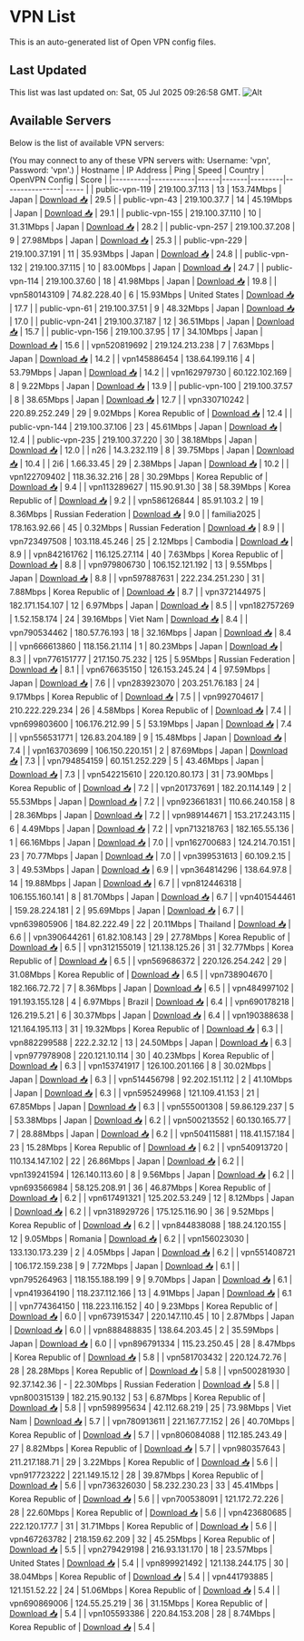 # VPN List

This is an auto-generated list of Open VPN config files.

## Last Updated

This list was last updated on: Sat, 05 Jul 2025 09:26:58 GMT.
![Alt](https://repobeats.axiom.co/api/embed/186b98318ef1479477931607c1ad7d823f12451f.svg "Repobeats analytics image")

## Available Servers

Below is the list of available VPN servers:

(You may connect to any of these VPN servers with: Username: 'vpn', Password: 'vpn'.)
| Hostname | IP Address | Ping | Speed | Country | OpenVPN Config | Score |
|----------|------------|------|-------|---------|----------------| ----- |
| public-vpn-119 | 219.100.37.113 | 13 | 153.74Mbps | Japan | [Download 📥](./configs/server_0_JP.ovpn) | 29.5 |
| public-vpn-43 | 219.100.37.7 | 14 | 45.19Mbps | Japan | [Download 📥](./configs/server_1_JP.ovpn) | 29.1 |
| public-vpn-155 | 219.100.37.110 | 10 | 31.31Mbps | Japan | [Download 📥](./configs/server_2_JP.ovpn) | 28.2 |
| public-vpn-257 | 219.100.37.208 | 9 | 27.98Mbps | Japan | [Download 📥](./configs/server_3_JP.ovpn) | 25.3 |
| public-vpn-229 | 219.100.37.191 | 11 | 35.93Mbps | Japan | [Download 📥](./configs/server_4_JP.ovpn) | 24.8 |
| public-vpn-132 | 219.100.37.115 | 10 | 83.00Mbps | Japan | [Download 📥](./configs/server_5_JP.ovpn) | 24.7 |
| public-vpn-114 | 219.100.37.60 | 18 | 41.98Mbps | Japan | [Download 📥](./configs/server_6_JP.ovpn) | 19.8 |
| vpn580143109 | 74.82.228.40 | 6 | 15.93Mbps | United States | [Download 📥](./configs/server_7_US.ovpn) | 17.7 |
| public-vpn-61 | 219.100.37.51 | 9 | 48.32Mbps | Japan | [Download 📥](./configs/server_8_JP.ovpn) | 17.0 |
| public-vpn-241 | 219.100.37.187 | 12 | 36.51Mbps | Japan | [Download 📥](./configs/server_9_JP.ovpn) | 15.7 |
| public-vpn-156 | 219.100.37.95 | 17 | 34.10Mbps | Japan | [Download 📥](./configs/server_10_JP.ovpn) | 15.6 |
| vpn520819692 | 219.124.213.238 | 7 | 7.63Mbps | Japan | [Download 📥](./configs/server_11_JP.ovpn) | 14.2 |
| vpn145886454 | 138.64.199.116 | 4 | 53.79Mbps | Japan | [Download 📥](./configs/server_12_JP.ovpn) | 14.2 |
| vpn162979730 | 60.122.102.169 | 8 | 9.22Mbps | Japan | [Download 📥](./configs/server_13_JP.ovpn) | 13.9 |
| public-vpn-100 | 219.100.37.57 | 8 | 38.65Mbps | Japan | [Download 📥](./configs/server_14_JP.ovpn) | 12.7 |
| vpn330710242 | 220.89.252.249 | 29 | 9.02Mbps | Korea Republic of | [Download 📥](./configs/server_15_KR.ovpn) | 12.4 |
| public-vpn-144 | 219.100.37.106 | 23 | 45.61Mbps | Japan | [Download 📥](./configs/server_16_JP.ovpn) | 12.4 |
| public-vpn-235 | 219.100.37.220 | 30 | 38.18Mbps | Japan | [Download 📥](./configs/server_17_JP.ovpn) | 12.0 |
| n26 | 14.3.232.119 | 8 | 39.75Mbps | Japan | [Download 📥](./configs/server_18_JP.ovpn) | 10.4 |
| 2i6 | 1.66.33.45 | 29 | 2.38Mbps | Japan | [Download 📥](./configs/server_19_JP.ovpn) | 10.2 |
| vpn122709402 | 118.36.32.216 | 28 | 30.29Mbps | Korea Republic of | [Download 📥](./configs/server_20_KR.ovpn) | 9.4 |
| vpn113289627 | 115.90.91.30 | 38 | 58.39Mbps | Korea Republic of | [Download 📥](./configs/server_21_KR.ovpn) | 9.2 |
| vpn586126844 | 85.91.103.2 | 19 | 8.36Mbps | Russian Federation | [Download 📥](./configs/server_22_RU.ovpn) | 9.0 |
| familia2025 | 178.163.92.66 | 45 | 0.32Mbps | Russian Federation | [Download 📥](./configs/server_23_RU.ovpn) | 8.9 |
| vpn723497508 | 103.118.45.246 | 25 | 2.12Mbps | Cambodia | [Download 📥](./configs/server_24_KH.ovpn) | 8.9 |
| vpn842161762 | 116.125.27.114 | 40 | 7.63Mbps | Korea Republic of | [Download 📥](./configs/server_25_KR.ovpn) | 8.8 |
| vpn979806730 | 106.152.121.192 | 13 | 9.55Mbps | Japan | [Download 📥](./configs/server_26_JP.ovpn) | 8.8 |
| vpn597887631 | 222.234.251.230 | 31 | 7.88Mbps | Korea Republic of | [Download 📥](./configs/server_27_KR.ovpn) | 8.7 |
| vpn372144975 | 182.171.154.107 | 12 | 6.97Mbps | Japan | [Download 📥](./configs/server_28_JP.ovpn) | 8.5 |
| vpn182757269 | 1.52.158.174 | 24 | 39.16Mbps | Viet Nam | [Download 📥](./configs/server_29_VN.ovpn) | 8.4 |
| vpn790534462 | 180.57.76.193 | 18 | 32.16Mbps | Japan | [Download 📥](./configs/server_30_JP.ovpn) | 8.4 |
| vpn666613860 | 118.156.21.114 | 1 | 80.23Mbps | Japan | [Download 📥](./configs/server_31_JP.ovpn) | 8.3 |
| vpn776151777 | 217.150.75.232 | 125 | 5.95Mbps | Russian Federation | [Download 📥](./configs/server_32_RU.ovpn) | 8.1 |
| vpn676635150 | 126.153.245.24 | 4 | 97.59Mbps | Japan | [Download 📥](./configs/server_33_JP.ovpn) | 7.6 |
| vpn283923070 | 203.251.76.183 | 24 | 9.17Mbps | Korea Republic of | [Download 📥](./configs/server_34_KR.ovpn) | 7.5 |
| vpn992704617 | 210.222.229.234 | 26 | 4.58Mbps | Korea Republic of | [Download 📥](./configs/server_35_KR.ovpn) | 7.4 |
| vpn699803600 | 106.176.212.99 | 5 | 53.19Mbps | Japan | [Download 📥](./configs/server_36_JP.ovpn) | 7.4 |
| vpn556531771 | 126.83.204.189 | 9 | 15.48Mbps | Japan | [Download 📥](./configs/server_37_JP.ovpn) | 7.4 |
| vpn163703699 | 106.150.220.151 | 2 | 87.69Mbps | Japan | [Download 📥](./configs/server_38_JP.ovpn) | 7.3 |
| vpn794854159 | 60.151.252.229 | 5 | 43.46Mbps | Japan | [Download 📥](./configs/server_39_JP.ovpn) | 7.3 |
| vpn542215610 | 220.120.80.173 | 31 | 73.90Mbps | Korea Republic of | [Download 📥](./configs/server_40_KR.ovpn) | 7.2 |
| vpn201737691 | 182.20.114.149 | 2 | 55.53Mbps | Japan | [Download 📥](./configs/server_41_JP.ovpn) | 7.2 |
| vpn923661831 | 110.66.240.158 | 8 | 28.36Mbps | Japan | [Download 📥](./configs/server_42_JP.ovpn) | 7.2 |
| vpn989144671 | 153.217.243.115 | 6 | 4.49Mbps | Japan | [Download 📥](./configs/server_43_JP.ovpn) | 7.2 |
| vpn713218763 | 182.165.55.136 | 1 | 66.16Mbps | Japan | [Download 📥](./configs/server_44_JP.ovpn) | 7.0 |
| vpn162700683 | 124.214.70.151 | 23 | 70.77Mbps | Japan | [Download 📥](./configs/server_45_JP.ovpn) | 7.0 |
| vpn399531613 | 60.109.2.15 | 3 | 49.53Mbps | Japan | [Download 📥](./configs/server_46_JP.ovpn) | 6.9 |
| vpn364814296 | 138.64.97.8 | 14 | 19.88Mbps | Japan | [Download 📥](./configs/server_47_JP.ovpn) | 6.7 |
| vpn812446318 | 106.155.160.141 | 8 | 81.70Mbps | Japan | [Download 📥](./configs/server_48_JP.ovpn) | 6.7 |
| vpn401544461 | 159.28.224.181 | 2 | 95.69Mbps | Japan | [Download 📥](./configs/server_49_JP.ovpn) | 6.7 |
| vpn639805906 | 184.82.222.49 | 22 | 20.11Mbps | Thailand | [Download 📥](./configs/server_50_TH.ovpn) | 6.6 |
| vpn390644261 | 61.82.108.143 | 29 | 27.78Mbps | Korea Republic of | [Download 📥](./configs/server_51_KR.ovpn) | 6.5 |
| vpn312155019 | 121.138.125.26 | 31 | 32.77Mbps | Korea Republic of | [Download 📥](./configs/server_52_KR.ovpn) | 6.5 |
| vpn569686372 | 220.126.254.242 | 29 | 31.08Mbps | Korea Republic of | [Download 📥](./configs/server_53_KR.ovpn) | 6.5 |
| vpn738904670 | 182.166.72.72 | 7 | 8.36Mbps | Japan | [Download 📥](./configs/server_54_JP.ovpn) | 6.5 |
| vpn484997102 | 191.193.155.128 | 4 | 6.97Mbps | Brazil | [Download 📥](./configs/server_55_BR.ovpn) | 6.4 |
| vpn690178218 | 126.219.5.21 | 6 | 30.37Mbps | Japan | [Download 📥](./configs/server_56_JP.ovpn) | 6.4 |
| vpn190388638 | 121.164.195.113 | 31 | 19.32Mbps | Korea Republic of | [Download 📥](./configs/server_57_KR.ovpn) | 6.3 |
| vpn882299588 | 222.2.32.12 | 13 | 24.50Mbps | Japan | [Download 📥](./configs/server_58_JP.ovpn) | 6.3 |
| vpn977978908 | 220.121.10.114 | 30 | 40.23Mbps | Korea Republic of | [Download 📥](./configs/server_59_KR.ovpn) | 6.3 |
| vpn153741917 | 126.100.201.166 | 8 | 30.02Mbps | Japan | [Download 📥](./configs/server_60_JP.ovpn) | 6.3 |
| vpn514456798 | 92.202.151.112 | 2 | 41.10Mbps | Japan | [Download 📥](./configs/server_61_JP.ovpn) | 6.3 |
| vpn595249968 | 121.109.41.153 | 21 | 67.85Mbps | Japan | [Download 📥](./configs/server_62_JP.ovpn) | 6.3 |
| vpn555001308 | 59.86.129.237 | 5 | 53.38Mbps | Japan | [Download 📥](./configs/server_63_JP.ovpn) | 6.2 |
| vpn500213552 | 60.130.165.77 | 7 | 28.88Mbps | Japan | [Download 📥](./configs/server_64_JP.ovpn) | 6.2 |
| vpn504115881 | 118.41.157.184 | 23 | 15.28Mbps | Korea Republic of | [Download 📥](./configs/server_65_KR.ovpn) | 6.2 |
| vpn540913720 | 110.134.147.102 | 22 | 26.86Mbps | Japan | [Download 📥](./configs/server_66_JP.ovpn) | 6.2 |
| vpn139241594 | 126.140.113.60 | 8 | 9.56Mbps | Japan | [Download 📥](./configs/server_67_JP.ovpn) | 6.2 |
| vpn693566984 | 58.125.208.91 | 36 | 46.87Mbps | Korea Republic of | [Download 📥](./configs/server_68_KR.ovpn) | 6.2 |
| vpn617491321 | 125.202.53.249 | 12 | 8.12Mbps | Japan | [Download 📥](./configs/server_69_JP.ovpn) | 6.2 |
| vpn318929726 | 175.125.116.90 | 36 | 9.52Mbps | Korea Republic of | [Download 📥](./configs/server_70_KR.ovpn) | 6.2 |
| vpn844838088 | 188.24.120.155 | 12 | 9.05Mbps | Romania | [Download 📥](./configs/server_71_RO.ovpn) | 6.2 |
| vpn156023030 | 133.130.173.239 | 2 | 4.05Mbps | Japan | [Download 📥](./configs/server_72_JP.ovpn) | 6.2 |
| vpn551408721 | 106.172.159.238 | 9 | 7.72Mbps | Japan | [Download 📥](./configs/server_73_JP.ovpn) | 6.1 |
| vpn795264963 | 118.155.188.199 | 9 | 9.70Mbps | Japan | [Download 📥](./configs/server_74_JP.ovpn) | 6.1 |
| vpn419364190 | 118.237.112.166 | 13 | 4.91Mbps | Japan | [Download 📥](./configs/server_75_JP.ovpn) | 6.1 |
| vpn774364150 | 118.223.116.152 | 40 | 9.23Mbps | Korea Republic of | [Download 📥](./configs/server_76_KR.ovpn) | 6.0 |
| vpn673915347 | 220.147.110.45 | 10 | 2.87Mbps | Japan | [Download 📥](./configs/server_77_JP.ovpn) | 6.0 |
| vpn888488835 | 138.64.203.45 | 2 | 35.59Mbps | Japan | [Download 📥](./configs/server_78_JP.ovpn) | 6.0 |
| vpn896791334 | 115.23.250.45 | 28 | 8.47Mbps | Korea Republic of | [Download 📥](./configs/server_79_KR.ovpn) | 5.8 |
| vpn581703432 | 220.124.72.76 | 28 | 28.28Mbps | Korea Republic of | [Download 📥](./configs/server_80_KR.ovpn) | 5.8 |
| vpn500281930 | 92.37.142.36 | - | 22.30Mbps | Russian Federation | [Download 📥](./configs/server_81_RU.ovpn) | 5.8 |
| vpn800315139 | 182.215.90.132 | 53 | 6.87Mbps | Korea Republic of | [Download 📥](./configs/server_82_KR.ovpn) | 5.8 |
| vpn598995634 | 42.112.68.219 | 25 | 73.98Mbps | Viet Nam | [Download 📥](./configs/server_83_VN.ovpn) | 5.7 |
| vpn780913611 | 221.167.77.152 | 26 | 40.70Mbps | Korea Republic of | [Download 📥](./configs/server_84_KR.ovpn) | 5.7 |
| vpn806084088 | 112.185.243.49 | 27 | 8.82Mbps | Korea Republic of | [Download 📥](./configs/server_85_KR.ovpn) | 5.7 |
| vpn980357643 | 211.217.188.71 | 29 | 3.22Mbps | Korea Republic of | [Download 📥](./configs/server_86_KR.ovpn) | 5.6 |
| vpn917723222 | 221.149.15.12 | 28 | 39.87Mbps | Korea Republic of | [Download 📥](./configs/server_87_KR.ovpn) | 5.6 |
| vpn736326030 | 58.232.230.23 | 33 | 45.41Mbps | Korea Republic of | [Download 📥](./configs/server_88_KR.ovpn) | 5.6 |
| vpn700538091 | 121.172.72.226 | 28 | 22.60Mbps | Korea Republic of | [Download 📥](./configs/server_89_KR.ovpn) | 5.6 |
| vpn423680685 | 222.120.177.7 | 31 | 31.71Mbps | Korea Republic of | [Download 📥](./configs/server_90_KR.ovpn) | 5.6 |
| vpn467263782 | 218.159.62.209 | 32 | 45.25Mbps | Korea Republic of | [Download 📥](./configs/server_91_KR.ovpn) | 5.5 |
| vpn279429198 | 216.93.131.170 | 18 | 23.57Mbps | United States | [Download 📥](./configs/server_92_US.ovpn) | 5.4 |
| vpn899921492 | 121.138.244.175 | 30 | 38.04Mbps | Korea Republic of | [Download 📥](./configs/server_93_KR.ovpn) | 5.4 |
| vpn441793885 | 121.151.52.22 | 24 | 51.06Mbps | Korea Republic of | [Download 📥](./configs/server_94_KR.ovpn) | 5.4 |
| vpn690869006 | 124.55.25.219 | 36 | 31.15Mbps | Korea Republic of | [Download 📥](./configs/server_95_KR.ovpn) | 5.4 |
| vpn105593386 | 220.84.153.208 | 28 | 8.74Mbps | Korea Republic of | [Download 📥](./configs/server_96_KR.ovpn) | 5.4 |
